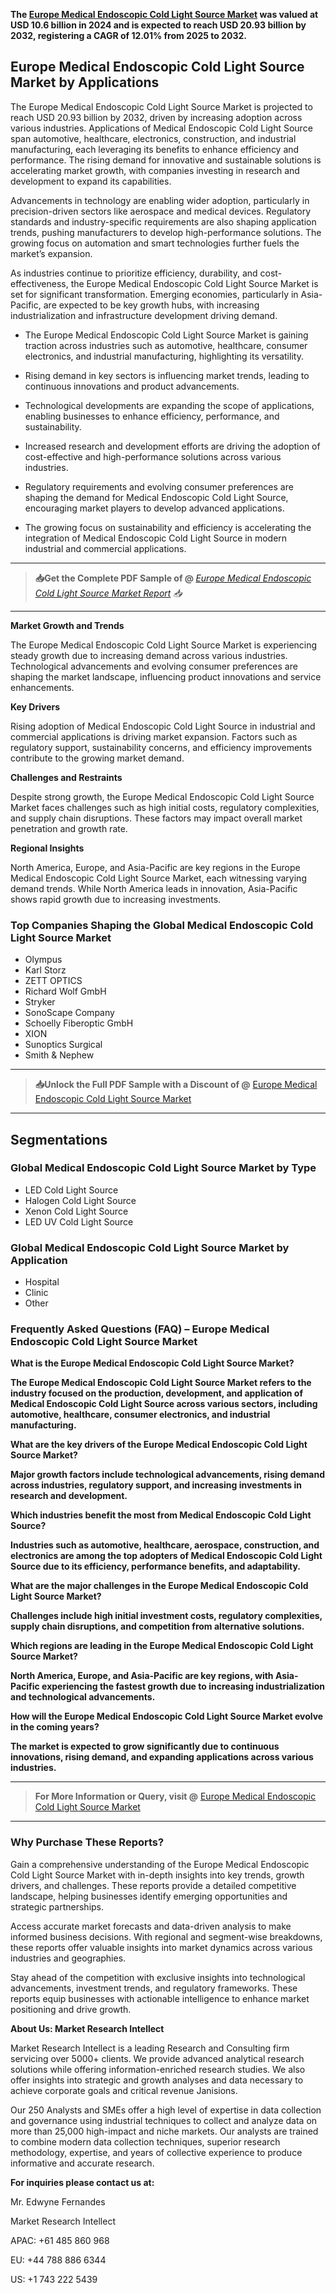 <p><strong>The <a href="https://www.marketresearchintellect.com/download-sample/?rid=1062266&amp;utm_source=Pulse-April-Europe&amp;utm_medium=852">Europe Medical Endoscopic Cold Light Source Market</a> was valued at USD 10.6 billion in 2024 and is expected to reach USD 20.93 billion by 2032, registering a CAGR of 12.01% from 2025 to 2032.</strong></p><h2>Europe Medical Endoscopic Cold Light Source Market by Applications&nbsp;</h2><p><p>The Europe Medical Endoscopic Cold Light Source Market is projected to reach USD 20.93 billion by 2032, driven by increasing adoption across various industries. Applications of Medical Endoscopic Cold Light Source span automotive, healthcare, electronics, construction, and industrial manufacturing, each leveraging its benefits to enhance efficiency and performance. The rising demand for innovative and sustainable solutions is accelerating market growth, with companies investing in research and development to expand its capabilities.</p><p>Advancements in technology are enabling wider adoption, particularly in precision-driven sectors like aerospace and medical devices. Regulatory standards and industry-specific requirements are also shaping application trends, pushing manufacturers to develop high-performance solutions. The growing focus on automation and smart technologies further fuels the market&rsquo;s expansion.</p><p>As industries continue to prioritize efficiency, durability, and cost-effectiveness, the Europe Medical Endoscopic Cold Light Source Market is set for significant transformation. Emerging economies, particularly in Asia-Pacific, are expected to be key growth hubs, with increasing industrialization and infrastructure development driving demand.</p></p><ul><li><p>The Europe Medical Endoscopic Cold Light Source Market is gaining traction across industries such as automotive, healthcare, consumer electronics, and industrial manufacturing, highlighting its versatility.</p></li><li><p>Rising demand in key sectors is influencing market trends, leading to continuous innovations and product advancements.</p></li><li><p>Technological developments are expanding the scope of applications, enabling businesses to enhance efficiency, performance, and sustainability.</p></li><li><p>Increased research and development efforts are driving the adoption of cost-effective and high-performance solutions across various industries.</p></li><li><p>Regulatory requirements and evolving consumer preferences are shaping the demand for Medical Endoscopic Cold Light Source, encouraging market players to develop advanced applications.</p></li><li><p>The growing focus on sustainability and efficiency is accelerating the integration of Medical Endoscopic Cold Light Source in modern industrial and commercial applications.</p></li></ul><hr /><blockquote><p><strong><span class="font-[700]">📥Get the Complete PDF Sample of @ </span></strong><em><span class="font-[700]"><a href="https://www.marketresearchintellect.com/download-sample/?rid=1062266&amp;utm_source=Pulse-April-Europe&amp;utm_medium=852" target="_blank" data-tracking-control-name="article-ssr-frontend-pulse_little-text-block" data-tracking-will-navigate="" data-test-link="">Europe Medical Endoscopic Cold Light Source Market Report</a>&nbsp;📥</span></em></p></blockquote><hr /><p class="" data-start="77" data-end="360"><strong data-start="77" data-end="105">Market Growth and Trends</strong></p><p class="" data-start="77" data-end="360">The Europe Medical Endoscopic Cold Light Source Market is experiencing steady growth due to increasing demand across various industries. Technological advancements and evolving consumer preferences are shaping the market landscape, influencing product innovations and service enhancements.</p><p class="" data-start="362" data-end="606"><strong data-start="362" data-end="377">Key Drivers</strong></p><p class="" data-start="362" data-end="606">Rising adoption of Medical Endoscopic Cold Light Source in industrial and commercial applications is driving market expansion. Factors such as regulatory support, sustainability concerns, and efficiency improvements contribute to the growing market demand.</p><p class="" data-start="608" data-end="849"><strong data-start="608" data-end="637">Challenges and Restraints</strong></p><p class="" data-start="608" data-end="849">Despite strong growth, the Europe Medical Endoscopic Cold Light Source Market faces challenges such as high initial costs, regulatory complexities, and supply chain disruptions. These factors may impact overall market penetration and growth rate.</p><p class="" data-start="851" data-end="1095"><strong data-start="851" data-end="872">Regional Insights</strong></p><p class="" data-start="851" data-end="1095">North America, Europe, and Asia-Pacific are key regions in the Europe Medical Endoscopic Cold Light Source Market, each witnessing varying demand trends. While North America leads in innovation, Asia-Pacific shows rapid growth due to increasing investments.</p><p><h3>Top Companies Shaping the Global Medical Endoscopic Cold Light Source Market </h3><ul><li>Olympus</li><li>Karl Storz</li><li>ZETT OPTICS</li><li>Richard Wolf GmbH</li><li>Stryker</li><li>SonoScape Company</li><li>Schoelly Fiberoptic GmbH</li><li>XION</li><li>Sunoptics Surgical</li><li>Smith & Nephew</li></ul></p><hr /><blockquote><p><strong>📥Unlock the Full PDF Sample with a Discount of @</strong> <a href="https://www.marketresearchintellect.com/ask-for-discount/?rid=1062266&amp;utm_source=Pulse-April-Europe&amp;utm_medium=852">Europe Medical Endoscopic Cold Light Source Market</a></p></blockquote><hr /><p><h2>Segmentations</h2><h3>Global Medical Endoscopic Cold Light Source Market by Type</h3><ul><li>LED Cold Light Source</li><li>Halogen Cold Light Source</li><li>Xenon Cold Light Source</li><li>LED UV Cold Light Source</li></ul><h3>Global Medical Endoscopic Cold Light Source Market by Application</h3><ul><li>Hospital</li><li>Clinic</li><li>Other</li></ul></p><h3><strong>Frequently Asked Questions (FAQ) &ndash; Europe Medical Endoscopic Cold Light Source Market</strong></h3><p><strong>What is the Europe Medical Endoscopic Cold Light Source Market?</strong></p><p><strong>The Europe Medical Endoscopic Cold Light Source Market refers to the industry focused on the production, development, and application of Medical Endoscopic Cold Light Source across various sectors, including automotive, healthcare, consumer electronics, and industrial manufacturing.</strong></p><p><strong>What are the key drivers of the Europe Medical Endoscopic Cold Light Source Market?</strong></p><p><strong>Major growth factors include technological advancements, rising demand across industries, regulatory support, and increasing investments in research and development.</strong></p><p><strong>Which industries benefit the most from Medical Endoscopic Cold Light Source?</strong></p><p><strong>Industries such as automotive, healthcare, aerospace, construction, and electronics are among the top adopters of Medical Endoscopic Cold Light Source due to its efficiency, performance benefits, and adaptability.</strong></p><p><strong>What are the major challenges in the Europe Medical Endoscopic Cold Light Source Market?</strong></p><p><strong>Challenges include high initial investment costs, regulatory complexities, supply chain disruptions, and competition from alternative solutions.</strong></p><p><strong>Which regions are leading in the Europe Medical Endoscopic Cold Light Source Market?</strong></p><p><strong>North America, Europe, and Asia-Pacific are key regions, with Asia-Pacific experiencing the fastest growth due to increasing industrialization and technological advancements.</strong></p><p><strong>How will the Europe Medical Endoscopic Cold Light Source Market evolve in the coming years?</strong></p><p><strong>The market is expected to grow significantly due to continuous innovations, rising demand, and expanding applications across various industries.</strong></p><hr /><blockquote><p><span class="font-[700]"><strong>For More Information or Query, visit&nbsp;@</strong>&nbsp;</span><span class="font-[700]"><a href="https://www.marketresearchintellect.com/product/medical-endoscopic-cold-light-source-market/?utm_source=Linkedin&utm_medium=852" target="_blank" data-tracking-control-name="article-ssr-frontend-pulse_little-text-block" data-tracking-will-navigate="" data-test-link="">Europe Medical Endoscopic Cold Light Source Market</a></span></p></blockquote><hr /><h3><strong data-start="0" data-end="31">Why Purchase These Reports?</strong></h3><p class="" data-start="35" data-end="297">Gain a comprehensive understanding of the Europe Medical Endoscopic Cold Light Source Market with in-depth insights into key trends, growth drivers, and challenges. These reports provide a detailed competitive landscape, helping businesses identify emerging opportunities and strategic partnerships.</p><p class="" data-start="299" data-end="540">Access accurate market forecasts and data-driven analysis to make informed business decisions. With regional and segment-wise breakdowns, these reports offer valuable insights into market dynamics across various industries and geographies.</p><p class="" data-start="542" data-end="784">Stay ahead of the competition with exclusive insights into technological advancements, investment trends, and regulatory frameworks. These reports equip businesses with actionable intelligence to enhance market positioning and drive growth.</p><p><strong><span class="font-[700]">About Us: Market Research Intellect</span></strong></p><p><span class="">Market Research Intellect is a leading Research and Consulting firm servicing over 5000+ clients. We provide advanced analytical research solutions while offering information-enriched research studies.&nbsp;</span>We also offer insights into strategic and growth analyses and data necessary to achieve corporate goals and critical revenue Janisions.</p><p><span class="">Our 250 Analysts and SMEs offer a high level of expertise in data collection and governance using industrial techniques to collect and analyze data on more than 25,000 high-impact and niche markets. Our analysts are trained to combine modern data collection techniques, superior research methodology, expertise, and years of collective experience to produce informative and accurate research.</span></p><p><strong>For inquiries please contact us at:</strong></p><p>Mr. Edwyne Fernandes</p><p>Market Research Intellect</p><p>APAC: +61 485 860 968</p><p>EU: +44 788 886 6344</p><p>US: +1 743 222 5439</p>